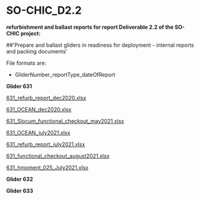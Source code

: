 # SO-CHIC_D2.2
**refurbishment and ballast reports for report Deliverable 2.2 of the SO-CHIC project:** 

##'Prepare and ballast gliders in readiness for deployment - internal reports and packing documents'

File formats are:
  - GliderNumber_reportType_dateOfReport

**Glider 631**

[631_refurb_report_dec2020.xlsx](https://github.com/polychromatics/SO-CHIC_D2.2/files/8024321/631_refurb_report_dec2020.xlsx)

[631_OCEAN_dec2020.xlsx](https://github.com/polychromatics/SO-CHIC_D2.2/files/8024322/631_OCEAN_18122020.xlsx)

[631_Slocum_functional_checkout_may2021.xlsx](https://github.com/polychromatics/SO-CHIC_D2.2/files/8024339/631_Slocum_functional_checkout_20210509.xlsx)

[631_OCEAN_july2021.xlsx](https://github.com/polychromatics/SO-CHIC_D2.2/files/8024356/631_OCEAN_20072021.xlsx)

[631_refurb_report_july2021.xlsx](https://github.com/polychromatics/SO-CHIC_D2.2/files/8024357/631_refurb_report_jul2021.xlsx)

[631_functional_checkout_august2021.xlsx](https://github.com/polychromatics/SO-CHIC_D2.2/files/8024358/631_functional_checkout_AUG2021.xlsx)

[631_hmoment_025_July2021.xlsx](https://github.com/polychromatics/SO-CHIC_D2.2/files/8024359/631_hmoment_025_July2021.xlsx)


**Glider 632**

**Glider 633**




